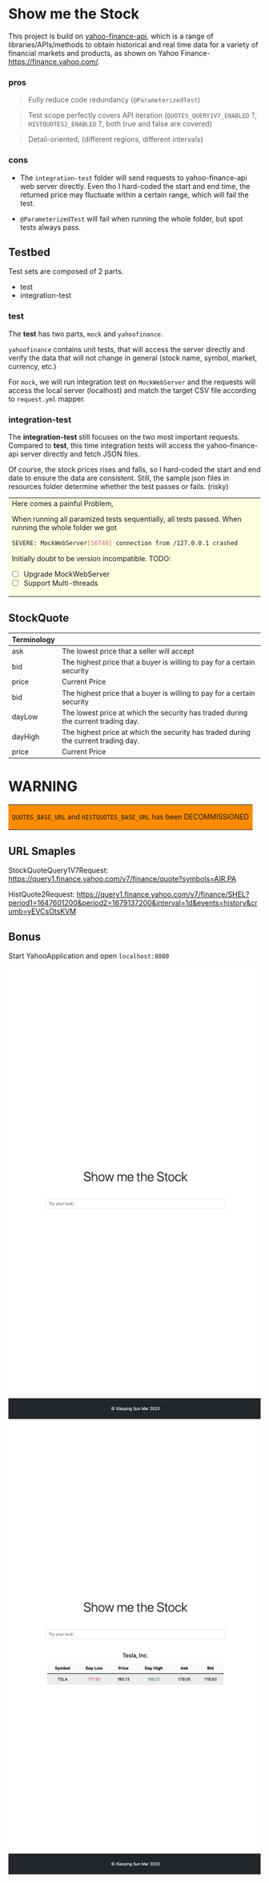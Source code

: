 # Show me the Stock

This project is build on [yahoo-finance-api](https://finance.yahoo.com/quotes/API,Documentation/view/v1/), which is a
range of libraries/APIs/methods to obtain historical and real time data for a variety of financial markets and products,
as shown on Yahoo Finance- https://finance.yahoo.com/.

### pros

> Fully reduce code redundancy (`@ParameterizedTest`)

> Test scope perfectly covers API iteration (`QUOTES_QUERY1V7_ENABLED` ?, `HISTQUOTES2_ENABLED` ?, both true and false
> are covered)

> Detail-oriented, (different regions, different intervals)

### cons

- The `integration-test` folder will send requests to yahoo-finance-api web server directly. Even tho I hard-coded the
  start and end time, the returned price may fluctuate within a certain range, which will fail the test.

- `@ParameterizedTest` will fail when running the whole folder, but spot tests always pass.

## Testbed

Test sets are composed of 2 parts.

- test
- integration-test

### test

The **test** has two parts, `mock` and `yahoofinance`.

`yahoofinance` contains unit tests, that will access the server directly and verify the data that will not change in
general (stock name,
symbol, market, currency, etc.)

For `mock`, we will run integration test on `MockWebServer` and the requests will access the local server (localhost)
and match the target CSV file according to `request.yml` mapper.

### integration-test

The **integration-test** still focuses on the two most important requests. Compared to **test**, this time integration
tests will
access the yahoo-finance-api server directly and fetch JSON files.

Of course, the stock prices rises and falls, so I hard-coded the start and end date to ensure the data are consistent.
Still, the sample json files in resources folder determine whether the test passes or fails. (risky)

<table >
<tr>
<td style="background-color:#FFFFE0;">
Here comes a painful Problem,

When running all paramized tests sequentially, all tests passed.
When running the whole folder we got

```bash
SEVERE: MockWebServer[56740] connection from /127.0.0.1 crashed
```

Initially doubt to be version incompatible.
TODO:

-[ ] Upgrade MockWebServer
-[ ] Support Multi-threads

</td>
</tr>
</table>

## StockQuote

| Terminology |                                                                                    |
|-------------|------------------------------------------------------------------------------------|
| ask         | The lowest price that a seller will accept                                         |
| bid         | The highest price that a buyer is willing to pay for a certain security            |
| price       | Current Price                                                                      |
| bid         | The highest price that a buyer is willing to pay for a certain security            |
| dayLow      | The lowest price at which the security has traded during the current trading day.  |
| dayHigh     | The highest price at which the security has traded during the current trading day. |
| price       | Current Price                                                                      |

<table >
<tr>
<h1>WARNING </h1>
</tr>
<tr style="background-color:darkorange">
<td>

`QUOTES_BASE_URL` and `HISTQUOTES_BASE_URL` has been DECOMMISSIONED

</td>
</tr>
</table>

## URL Smaples

StockQuoteQuery1V7Request:
https://query1.finance.yahoo.com/v7/finance/quote?symbols=AIR.PA

HistQuote2Request:
https://query1.finance.yahoo.com/v7/finance/SHEL?period1=1647601200&period2=1679137200&interval=1d&events=history&crumb=yEVCsOtsKVM

## Bonus

Start YahooApplication and open `localhost:8080`

<img src="/src/main/resources/static/pics/Init.png"/>

<img src="/src/main/resources/static/pics/TSLA.png"/>